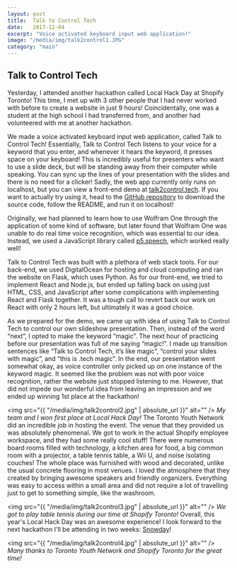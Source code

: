 ```yaml
---
layout: post
title:  Talk to Control Tech
date:   2017-12-04
excerpt: "Voice activated keyboard input web application!"
image: "/media/img/talk2control1.JPG"
category: "main"
---
```


## Talk to Control Tech
Yesterday, I attended another hackathon called Local Hack Day at Shopify Toronto! This time, I met up with 3 other people that I had never worked with before to create a website in just 9 hours! Coincidentally, one was a student at the high school I had transferred from, and another had volunteered with me at another hackathon.

We made a voice activated keyboard input web application, called Talk to Control Tech! Essentially, Talk to Control Tech listens to your voice for a keyword that you enter, and whenever it hears the keyword, it presses space on your keyboard! This is incredibly useful for presenters who want to use a slide deck, but will be standing away from their computer while speaking. You can sync up the lines of your presentation with the slides and there is no need for a clicker! Sadly, the web app currently only runs on localhost, but you can view a front-end demo at [talk2control.tech](http://talk2control.tech). If you want to actually try using it, head to the [GitHub repository](https://github.com/WilliamLQin/talk2control) to download the source code, follow the README, and run it on localhost!

Originally, we had planned to learn how to use Wolfram One through the application of some kind of software, but later found that Wolfram One was unable to do real time voice recognition, which was essential to our idea. Instead, we used a JavaScript library called [p5.speech](http://ability.nyu.edu/p5.js-speech/), which worked really well!  

Talk to Control Tech was built with a plethora of web stack tools. For our back-end, we used DigitalOcean for hosting and cloud computing and ran the website on Flask, which uses Python. As for our front-end, we tried to implement React and Node.js, but ended up falling back on using just HTML, CSS, and JavaScript after some complications with implementing React and Flask together. It was a tough call to revert back our work on React with only 2 hours left, but ultimately it was a good choice.

As we prepared for the demo, we came up with idea of using Talk to Control Tech to control our own slideshow presentation. Then, instead of the word “next”, I opted to make the keyword “magic”. The next hour of practicing before our presentation was full of me saying “magic!”. I made up transition sentences like “Talk to Control Tech, it’s like magic”, “control your slides with magic”, and “this is .tech magic”. In the end, our presentation went somewhat okay, as voice controller only picked up on one instance of the keyword magic. It seemed like the problem was not with poor voice recognition, rather the website just stopped listening to me. However, that did not impede our wonderful idea from leaving an impression and we ended up winning 1st place at the hackathon!

<span class="image fit"><img src="{{ "/media/img/talk2control2.jpg" | absolute_url }}" alt="" />
    <i>My team and I won first place at Local Hack Day!</i>
</span>
The Toronto Youth Network did an incredible job in hosting the event. The venue that they provided us was absolutely phenomenal. We got to work in the actual Shopify employee workspace, and they had some really cool stuff! There were numerous board rooms filled with technology, a kitchen area for food, a big common room with a projector, a table tennis table, a Wii U, and noise isolating couches! The whole place was furnished with wood and decorated, unlike the usual concrete flooring in most venues. I loved the atmosphere that they created by bringing awesome speakers and friendly organizers. Everything was easy to access within a small area and did not require a lot of travelling just to get to something simple, like the washroom.

<span class="image fit"><img src="{{ "/media/img/talk2control3.jpg" | absolute_url }}" alt="" />
    <i>We got to play table tennis during our time at Shopify Toronto!</i>
</span>
Overall, this year's Local Hack Day was an awesome experience! I look forward to the next hackathon I'll be attending in two weeks: [Snowday](http://snowday.projectcipher.io)!

<span class="image fit"><img src="{{ "/media/img/talk2control4.jpg" | absolute_url }}" alt="" />
    <i>Many thanks to Toronto Youth Network and Shopify Toronto for the great time!</i>
</span>